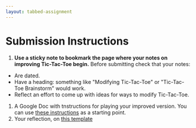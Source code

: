 ```yaml
---
layout: tabbed-assignment
---
```


# Submission Instructions

1. **Use a sticky note to bookmark the page where your notes on improving Tic-Tac-Toe begin.** Before submitting check that your notes:
  - Are dated.
  - Have a heading: something like "Modifying Tic-Tac-Toe" or "Tic-Tac-Toe Brainstorm" would work.
  - Reflect an effort to come up with ideas for ways to modify Tic-Tac-Toe.  
1. A Google Doc with tnstructions for playing your improved version. You can use [these instructions](https://docs.google.com/document/d/1Q_J97E1DzXnWcGOMd27EcAi_qqsDBWy8-imPEThK0pU/edit?usp=sharing) as a starting point.
1. Your reflection, on [this template][template]

<!-- Don't edit links here, change them in _data/assignment.yml instead, -->

[slides]: <{{site.data.assignment.slides}}>
[template]: <{{site.data.assignment.template}}>

